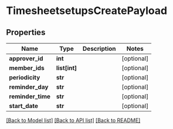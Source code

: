 # TimesheetsetupsCreatePayload

## Properties

Name | Type | Description | Notes
------------ | ------------- | ------------- | -------------
**approver_id** | **int** |  | [optional] 
**member_ids** | **list[int]** |  | [optional] 
**periodicity** | **str** |  | [optional] 
**reminder_day** | **str** |  | [optional] 
**reminder_time** | **str** |  | [optional] 
**start_date** | **str** |  | [optional] 

[[Back to Model list]](../README.md#documentation-for-models) [[Back to API list]](../README.md#documentation-for-api-endpoints) [[Back to README]](../README.md)


